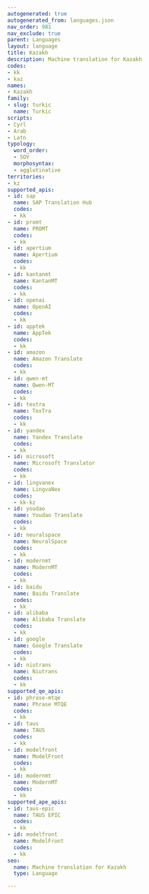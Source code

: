 ```yaml
---
autogenerated: true
autogenerated_from: languages.json
nav_order: 981
nav_exclude: true
parent: Languages
layout: language
title: Kazakh
description: Machine translation for Kazakh
codes:
- kk
- kaz
names:
- Kazakh
family:
- slug: turkic
  name: Turkic
scripts:
- Cyrl
- Arab
- Latn
typology:
  word_order:
  - SOV
  morphosyntax:
  - agglutinative
territories:
- kz
supported_apis:
- id: sap
  name: SAP Translation Hub
  codes:
  - kk
- id: promt
  name: PROMT
  codes:
  - kk
- id: apertium
  name: Apertium
  codes:
  - kk
- id: kantanmt
  name: KantanMT
  codes:
  - kk
- id: openai
  name: OpenAI
  codes:
  - kk
- id: apptek
  name: AppTek
  codes:
  - kk
- id: amazon
  name: Amazon Translate
  codes:
  - kk
- id: qwen-mt
  name: Qwen-MT
  codes:
  - kk
- id: textra
  name: TexTra
  codes:
  - kk
- id: yandex
  name: Yandex Translate
  codes:
  - kk
- id: microsoft
  name: Microsoft Translator
  codes:
  - kk
- id: lingvanex
  name: LingvaNex
  codes:
  - kk-kz
- id: youdao
  name: Youdao Translate
  codes:
  - kk
- id: neuralspace
  name: NeuralSpace
  codes:
  - kk
- id: modernmt
  name: ModernMT
  codes:
  - kk
- id: baidu
  name: Baidu Translate
  codes:
  - kk
- id: alibaba
  name: Alibaba Translate
  codes:
  - kk
- id: google
  name: Google Translate
  codes:
  - kk
- id: niutrans
  name: Niutrans
  codes:
  - kk
supported_qe_apis:
- id: phrase-mtqe
  name: Phrase MTQE
  codes:
  - kk
- id: taus
  name: TAUS
  codes:
  - kk
- id: modelfront
  name: ModelFront
  codes:
  - kk
- id: modernmt
  name: ModernMT
  codes:
  - kk
supported_ape_apis:
- id: taus-epic
  name: TAUS EPIC
  codes:
  - kk
- id: modelfront
  name: ModelFront
  codes:
  - kk
seo:
  name: Machine translation for Kazakh
  type: Language

---
```


